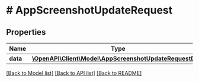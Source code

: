 # # AppScreenshotUpdateRequest

## Properties

Name | Type | Description | Notes
------------ | ------------- | ------------- | -------------
**data** | [**\OpenAPI\Client\Model\AppScreenshotUpdateRequestData**](AppScreenshotUpdateRequestData.md) |  | 

[[Back to Model list]](../../README.md#documentation-for-models) [[Back to API list]](../../README.md#documentation-for-api-endpoints) [[Back to README]](../../README.md)


